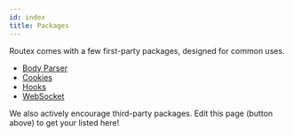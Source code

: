 ```yaml
---
id: index
title: Packages
---
```


Routex comes with a few first-party packages, designed for common uses.

- [Body Parser](./body-parser.md)
- [Cookies](./cookies.md)
- [Hooks](./hooks.md)
- [WebSocket](./websocket.md)

We also actively encourage third-party packages. Edit this page (button above) to get your listed here!
